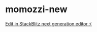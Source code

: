 # momozzi-new

[Edit in StackBlitz next generation editor ⚡️](https://stackblitz.com/~/github.com/jiwonMe/momozzi-new)